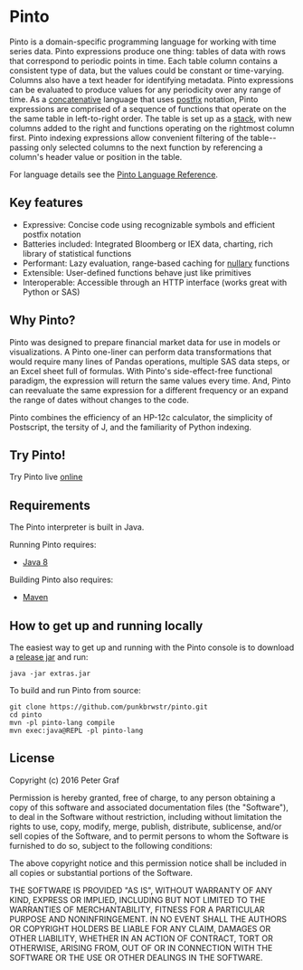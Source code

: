 # Pinto

Pinto is a domain-specific programming language for working with time series data. Pinto expressions produce one thing: tables of data with rows that correspond to periodic points in time.  Each table column contains a consistent type of data, but the values could be constant or time-varying.  Columns also have a text header for identifying metadata.  Pinto expressions can be evaluated to produce values for any periodicity over any range of time.  As a [concatenative](https://en.wikipedia.org/wiki/Concatenative_programming_language) language that uses [postfix](https://en.wikipedia.org/wiki/Reverse_Polish_notation) notation, Pinto expressions are comprised of a sequence of functions that operate on the the same table in left-to-right order.  The table is set up as a [stack](https://en.wikipedia.org/wiki/Stack_(abstract_data_type)), with new columns added to the right and functions operating on the rightmost column first.  Pinto indexing expressions allow convenient filtering of the table--passing only selected columns to the next function by referencing a column's header value or position in the table.   

For language details see the [Pinto Language Reference](./pinto_reference.md).

## Key features

 - Expressive: Concise code using recognizable symbols and efficient postfix notation
 - Batteries included: Integrated Bloomberg or IEX data, charting, rich library of statistical functions
 - Performant: Lazy evaluation, range-based caching for [nullary](https://en.wikipedia.org/wiki/Arity) functions 
 - Extensible: User-defined functions behave just like primitives
 - Interoperable: Accessible through an HTTP interface (works great with Python or SAS)

## Why Pinto?

Pinto was designed to prepare financial market data for use in models or visualizations.  A Pinto one-liner can perform data transformations that would require many lines of Pandas operations, multiple SAS data steps, or an Excel sheet full of formulas.  With Pinto's side-effect-free functional paradigm, the expression will return the same values every time.  And, Pinto can reevaluate the same expression for a different frequency or an expand the range of dates without changes to the code.  

Pinto combines the efficiency of an HP-12c calculator, the simplicity of Postscript, the tersity of J, and the familiarity of Python indexing.   

## Try Pinto!
Try Pinto live [online](http://pinto.tech/)

## Requirements

The Pinto interpreter is built in Java. 

Running Pinto requires:

 - [Java 8](https://java.com/download)
 
Building Pinto also requires:

 - [Maven](https://maven.apache.org/download.cgi)


## How to get up and running locally

The easiest way to get up and running with the Pinto console is to download a [release jar](https://github.com/punkbrwstr/pinto/releases) and run:

```
java -jar extras.jar
```

To build and run Pinto from source:
```
git clone https://github.com/punkbrwstr/pinto.git
cd pinto
mvn -pl pinto-lang compile
mvn exec:java@REPL -pl pinto-lang
```

## License

Copyright (c) 2016 Peter Graf

Permission is hereby granted, free of charge, to any person
obtaining a copy of this software and associated documentation
files (the "Software"), to deal in the Software without
restriction, including without limitation the rights to use,
copy, modify, merge, publish, distribute, sublicense, and/or sell
copies of the Software, and to permit persons to whom the
Software is furnished to do so, subject to the following
conditions:

The above copyright notice and this permission notice shall be
included in all copies or substantial portions of the Software.

THE SOFTWARE IS PROVIDED "AS IS", WITHOUT WARRANTY OF ANY KIND,
EXPRESS OR IMPLIED, INCLUDING BUT NOT LIMITED TO THE WARRANTIES
OF MERCHANTABILITY, FITNESS FOR A PARTICULAR PURPOSE AND
NONINFRINGEMENT. IN NO EVENT SHALL THE AUTHORS OR COPYRIGHT
HOLDERS BE LIABLE FOR ANY CLAIM, DAMAGES OR OTHER LIABILITY,
WHETHER IN AN ACTION OF CONTRACT, TORT OR OTHERWISE, ARISING
FROM, OUT OF OR IN CONNECTION WITH THE SOFTWARE OR THE USE OR
OTHER DEALINGS IN THE SOFTWARE.
